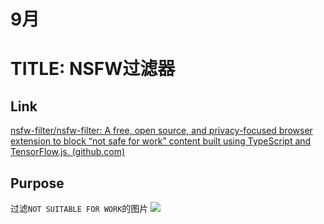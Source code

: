 # 9月

# TITLE: NSFW过滤器
## Link
[nsfw-filter/nsfw-filter: A free, open source, and privacy-focused browser extension to block “not safe for work” content built using TypeScript and TensorFlow.js. (github.com)](https://github.com/nsfw-filter/nsfw-filter)
## Purpose
过滤`NOT SUITABLE FOR WORK`的图片
![](https://thumbor.follow.is/unsafe/fit-in/700x0/https%3A%2F%2Fcdnv2.ruguoapp.com%2FFgMbUDuQtmO35ha2KrTLD_hwecC5v3.png)